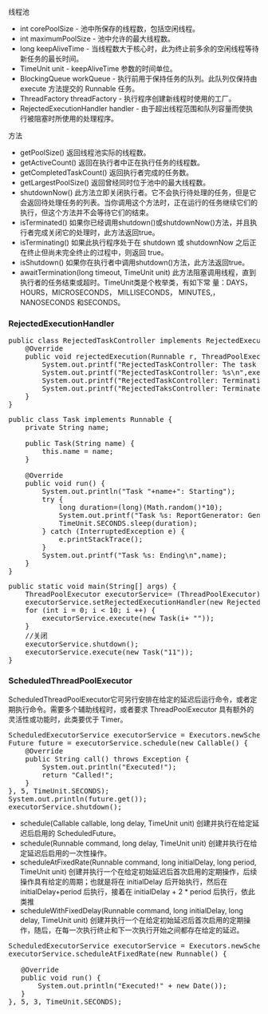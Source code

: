 线程池

- int corePoolSize - 池中所保存的线程数，包括空闲线程。 
- int maximumPoolSize - 池中允许的最大线程数。 
- long keepAliveTime - 当线程数大于核心时，此为终止前多余的空闲线程等待新任务的最长时间。 
- TimeUnit unit - keepAliveTime 参数的时间单位。 
- BlockingQueue<Runnable> workQueue - 执行前用于保持任务的队列。此队列仅保持由 execute 方法提交的 Runnable 任务。 
- ThreadFactory threadFactory - 执行程序创建新线程时使用的工厂。 
-  RejectedExecutionHandler handler - 由于超出线程范围和队列容量而使执行被阻塞时所使用的处理程序。 


方法
- getPoolSize() 返回线程池实际的线程数。
- getActiveCount() 返回在执行者中正在执行任务的线程数。
- getCompletedTaskCount() 返回执行者完成的任务数。
- getLargestPoolSize() 返回曾经同时位于池中的最大线程数。
- shutdownNow() 此方法立即关闭执行者。它不会执行待处理的任务，但是它会返回待处理任务的列表。当你调用这个方法时，正在运行的任务继续它们的执行，但这个方法并不会等待它们的结束。
- isTerminated() 如果你已经调用shutdown()或shutdownNow()方法，并且执行者完成关闭它的处理时，此方法返回true。
- isTerminating() 如果此执行程序处于在 shutdown 或 shutdownNow 之后正在终止但尚未完全终止的过程中，则返回 true。
- isShutdown() 如果你在执行者中调用shutdown()方法，此方法返回true。
- awaitTermination(long timeout, TimeUnit unit) 此方法阻塞调用线程，直到执行者的任务结束或超时。TimeUnit类是个枚举类，有如下常 量：DAYS，HOURS，MICROSECONDS， MILLISECONDS， MINUTES,，NANOSECONDS 和SECONDS。


### RejectedExecutionHandler 

<pre>
public class RejectedTaskController implements RejectedExecutionHandler {
    @Override
    public void rejectedExecution(Runnable r, ThreadPoolExecutor executor) {
        System.out.printf("RejectedTaskController: The task %s has been rejected\n",r.toString());
        System.out.printf("RejectedTaskController: %s\n",executor.toString());
        System.out.printf("RejectedTaskController: Terminating:%s\n",executor.isTerminating());
        System.out.printf("RejectedTaksController: Terminated:%s\n",executor.isTerminated());
    }
}
</pre>

<pre>
public class Task implements Runnable {
    private String name;

    public Task(String name) {
        this.name = name;
    }

    @Override
    public void run() {
        System.out.println("Task "+name+": Starting");
        try {
            long duration=(long)(Math.random()*10);
            System.out.printf("Task %s: ReportGenerator: Generating a report during %d seconds\n",name,duration);
            TimeUnit.SECONDS.sleep(duration);
        } catch (InterruptedException e) {
            e.printStackTrace();
        }
        System.out.printf("Task %s: Ending\n",name);
    }
}
</pre>

<pre>
public static void main(String[] args) {
    ThreadPoolExecutor executorService= (ThreadPoolExecutor) Executors.newFixedThreadPool(3);
    executorService.setRejectedExecutionHandler(new RejectedTaskController());
    for (int i = 0; i < 10; i ++) {
        executorService.execute(new Task(i+ ""));
    }
    //关闭
    executorService.shutdown();
    executorService.execute(new Task("11"));
}
</pre>


### ScheduledThreadPoolExecutor
ScheduledThreadPoolExecutor它可另行安排在给定的延迟后运行命令，或者定期执行命令。需要多个辅助线程时，或者要求 ThreadPoolExecutor 具有额外的灵活性或功能时，此类要优于 Timer。
 
<pre>
ScheduledExecutorService executorService = Executors.newScheduledThreadPool(5);
Future<String> future = executorService.schedule(new Callable<String>() {
    @Override
    public String call() throws Exception {
        System.out.println("Executed!");
        return "Called!";
    }
}, 5, TimeUnit.SECONDS);
System.out.println(future.get());
executorService.shutdown();
</pre>

- schedule(Callable<V> callable, long delay, TimeUnit unit) 创建并执行在给定延迟后启用的 ScheduledFuture。
- schedule(Runnable command, long delay, TimeUnit unit) 创建并执行在给定延迟后启用的一次性操作。
- scheduleAtFixedRate(Runnable command, long initialDelay, long period, TimeUnit unit) 创建并执行一个在给定初始延迟后首次启用的定期操作，后续操作具有给定的周期；也就是将在 initialDelay 后开始执行，然后在 initialDelay+period 后执行，接着在 initialDelay + 2 * period 后执行，依此类推
- scheduleWithFixedDelay(Runnable command, long initialDelay, long delay, TimeUnit unit) 创建并执行一个在给定初始延迟后首次启用的定期操作，随后，在每一次执行终止和下一次执行开始之间都存在给定的延迟。

<pre>
ScheduledExecutorService executorService = Executors.newScheduledThreadPool(5);
executorService.scheduleAtFixedRate(new Runnable() {

   @Override
   public void run() {
       System.out.println("Executed!" + new Date());
   }
}, 5, 3, TimeUnit.SECONDS);
</pre>